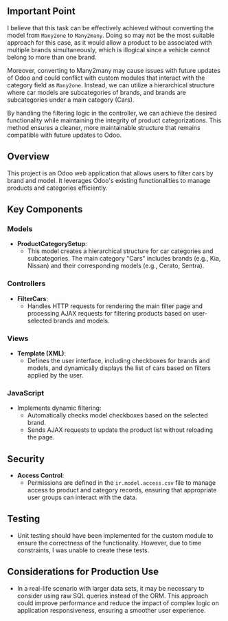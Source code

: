 ## Important Point

I believe that this task can be effectively achieved without converting the model from `Many2one` to `Many2many`. Doing so may not be the most suitable approach for this case, as it would allow a product to be associated with multiple brands simultaneously, which is illogical since a vehicle cannot belong to more than one brand.

Moreover, converting to Many2many may cause issues with future updates of Odoo and could conflict with custom modules that interact with the category field as `Many2one`. Instead, we can utilize a hierarchical structure where car models are subcategories of brands, and brands are subcategories under a main category (Cars).

By handling the filtering logic in the controller, we can achieve the desired functionality while maintaining the integrity of product categorizations. This method ensures a cleaner, more maintainable structure that remains compatible with future updates to Odoo.



## Overview

This project is an Odoo web application that allows users to filter cars by brand and model. It leverages Odoo's existing functionalities to manage products and categories efficiently.

## Key Components

### Models

- **ProductCategorySetup**: 
  - This model creates a hierarchical structure for car categories and subcategories. The main category "Cars" includes brands (e.g., Kia, Nissan) and their corresponding models (e.g., Cerato, Sentra).

### Controllers

- **FilterCars**:
  - Handles HTTP requests for rendering the main filter page and processing AJAX requests for filtering products based on user-selected brands and models.

### Views

- **Template (XML)**:
  - Defines the user interface, including checkboxes for brands and models, and dynamically displays the list of cars based on filters applied by the user.

### JavaScript

- Implements dynamic filtering:
  - Automatically checks model checkboxes based on the selected brand.
  - Sends AJAX requests to update the product list without reloading the page.

## Security

- **Access Control**:
  - Permissions are defined in the `ir.model.access.csv` file to manage access to product and category records, ensuring that appropriate user groups can interact with the data.

## Testing

- Unit testing should have been implemented for the custom module to ensure the correctness of the functionality. However, due to time constraints, I was unable to create these tests.

## Considerations for Production Use

- In a real-life scenario with larger data sets, it may be necessary to consider using raw SQL queries instead of the ORM. This approach could improve performance and reduce the impact of complex logic on application responsiveness, ensuring a smoother user experience.

